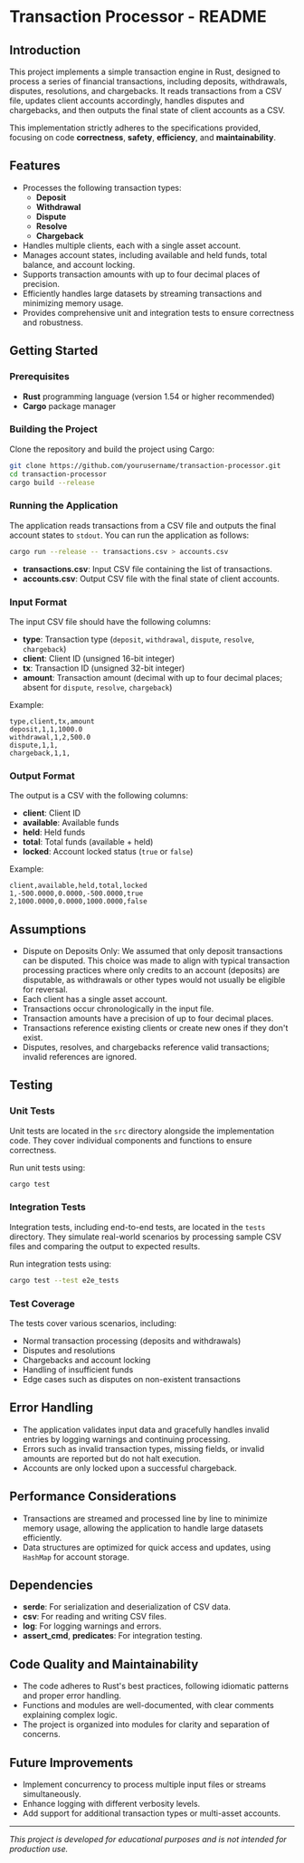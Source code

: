 # Transaction Processor - README

## Introduction

This project implements a simple transaction engine in Rust, designed to process a series of financial transactions, including deposits, withdrawals, disputes, resolutions, and chargebacks. It reads transactions from a CSV file, updates client accounts accordingly, handles disputes and chargebacks, and then outputs the final state of client accounts as a CSV.

This implementation strictly adheres to the specifications provided, focusing on code **correctness**, **safety**, **efficiency**, and **maintainability**.

## Features

- Processes the following transaction types:
    - **Deposit**
    - **Withdrawal**
    - **Dispute**
    - **Resolve**
    - **Chargeback**
- Handles multiple clients, each with a single asset account.
- Manages account states, including available and held funds, total balance, and account locking.
- Supports transaction amounts with up to four decimal places of precision.
- Efficiently handles large datasets by streaming transactions and minimizing memory usage.
- Provides comprehensive unit and integration tests to ensure correctness and robustness.

## Getting Started

### Prerequisites

- **Rust** programming language (version 1.54 or higher recommended)
- **Cargo** package manager

### Building the Project

Clone the repository and build the project using Cargo:

```bash
git clone https://github.com/yourusername/transaction-processor.git
cd transaction-processor
cargo build --release
```

### Running the Application

The application reads transactions from a CSV file and outputs the final account states to `stdout`. You can run the application as follows:

```bash
cargo run --release -- transactions.csv > accounts.csv
```

- **transactions.csv**: Input CSV file containing the list of transactions.
- **accounts.csv**: Output CSV file with the final state of client accounts.

### Input Format

The input CSV file should have the following columns:

- **type**: Transaction type (`deposit`, `withdrawal`, `dispute`, `resolve`, `chargeback`)
- **client**: Client ID (unsigned 16-bit integer)
- **tx**: Transaction ID (unsigned 32-bit integer)
- **amount**: Transaction amount (decimal with up to four decimal places; absent for `dispute`, `resolve`, `chargeback`)

Example:

```csv
type,client,tx,amount
deposit,1,1,1000.0
withdrawal,1,2,500.0
dispute,1,1,
chargeback,1,1,
```

### Output Format

The output is a CSV with the following columns:

- **client**: Client ID
- **available**: Available funds
- **held**: Held funds
- **total**: Total funds (available + held)
- **locked**: Account locked status (`true` or `false`)

Example:

```csv
client,available,held,total,locked
1,-500.0000,0.0000,-500.0000,true
2,1000.0000,0.0000,1000.0000,false
```

## Assumptions

- Dispute on Deposits Only: We assumed that only deposit transactions can be disputed. This choice was made to align with typical transaction processing practices where only credits to an account (deposits) are disputable, as withdrawals or other types would not usually be eligible for reversal.
- Each client has a single asset account.
- Transactions occur chronologically in the input file.
- Transaction amounts have a precision of up to four decimal places.
- Transactions reference existing clients or create new ones if they don't exist.
- Disputes, resolves, and chargebacks reference valid transactions; invalid references are ignored.

## Testing

### Unit Tests

Unit tests are located in the `src` directory alongside the implementation code. They cover individual components and functions to ensure correctness.

Run unit tests using:

```bash
cargo test
```

### Integration Tests

Integration tests, including end-to-end tests, are located in the `tests` directory. They simulate real-world scenarios by processing sample CSV files and comparing the output to expected results.

Run integration tests using:

```bash
cargo test --test e2e_tests
```

### Test Coverage

The tests cover various scenarios, including:

- Normal transaction processing (deposits and withdrawals)
- Disputes and resolutions
- Chargebacks and account locking
- Handling of insufficient funds
- Edge cases such as disputes on non-existent transactions

## Error Handling

- The application validates input data and gracefully handles invalid entries by logging warnings and continuing processing.
- Errors such as invalid transaction types, missing fields, or invalid amounts are reported but do not halt execution.
- Accounts are only locked upon a successful chargeback.

## Performance Considerations

- Transactions are streamed and processed line by line to minimize memory usage, allowing the application to handle large datasets efficiently.
- Data structures are optimized for quick access and updates, using `HashMap` for account storage.

## Dependencies

- **serde**: For serialization and deserialization of CSV data.
- **csv**: For reading and writing CSV files.
- **log**: For logging warnings and errors.
- **assert_cmd**, **predicates**: For integration testing.

## Code Quality and Maintainability

- The code adheres to Rust's best practices, following idiomatic patterns and proper error handling.
- Functions and modules are well-documented, with clear comments explaining complex logic.
- The project is organized into modules for clarity and separation of concerns.

## Future Improvements

- Implement concurrency to process multiple input files or streams simultaneously.
- Enhance logging with different verbosity levels.
- Add support for additional transaction types or multi-asset accounts.

---

*This project is developed for educational purposes and is not intended for production use.*
